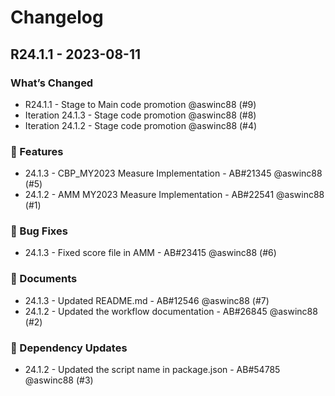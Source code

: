 # Changelog

## R24.1.1 - 2023-08-11

### What’s Changed

- R24.1.1 - Stage to Main code promotion @aswinc88 (#9)
- Iteration 24.1.3 - Stage code promotion @aswinc88 (#8)
- Iteration 24.1.2 - Stage code promotion @aswinc88 (#4)

### 🚀 Features

- 24.1.3 - CBP_MY2023 Measure Implementation - AB#21345 @aswinc88 (#5)
- 24.1.2 - AMM MY2023 Measure Implementation - AB#22541 @aswinc88 (#1)

### 🐛 Bug Fixes

- 24.1.3 - Fixed score file in AMM - AB#23415 @aswinc88 (#6)

### 📃 Documents

- 24.1.3 - Updated README.md - AB#12546 @aswinc88 (#7)
- 24.1.2 - Updated the workflow documentation - AB#26845 @aswinc88 (#2)

### 🧩 Dependency Updates

- 24.1.2 - Updated the script name in package.json - AB#54785 @aswinc88 (#3)
